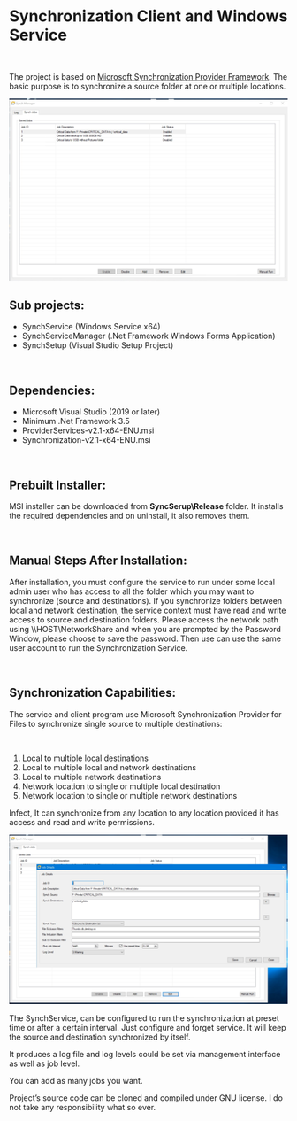 <p><h1>Synchronization Client and Windows Service</h1></p>
<p>&nbsp;</p>
<p>The project is based on <a href="https://www.microsoft.com/en-us/download/details.aspx?id=23217">Microsoft Synchronization Provider Framework</a>. The basic purpose is to synchronize a source folder at one or multiple locations.</p>

![Sync Manager](https://github.com/KashifMushtaq/FileSync/blob/main/sync1.jpg "Sync Manager")

<p><h2>Sub projects:</h2></p>

* SynchService (Windows Service x64)
* SynchServiceManager (.Net Framework Windows Forms Application)
* SynchSetup (Visual Studio Setup Project)

<p>&nbsp;</p>
<p><h2>Dependencies:</h2></p>

* Microsoft Visual Studio (2019 or later)
* Minimum .Net Framework 3.5
* ProviderServices-v2.1-x64-ENU.msi
* Synchronization-v2.1-x64-ENU.msi

<p>&nbsp;</p>
<p><h2>Prebuilt Installer:</h2></p>
<p>MSI installer can be downloaded from <b>SyncSerup\Release</b> folder. It installs the required dependencies and on uninstall, it also removes them.</p>

<p>&nbsp;</p>
<p><h2>Manual Steps After Installation:</h2></p>
<p>After installation, you must configure the service to run under some local admin user who has access to all the folder which you may want to synchronize (source and destinations). If you synchronize folders between local and network destination, the service context must have read and write access to source and destination folders. Please access the network path using \\HOST\NetworkShare and when you are prompted by the Password Window, please choose to save the password. Then use can use the same user account to run the Synchronization Service.</p>

<p>&nbsp;</p>
<p><h2>Synchronization Capabilities:</h2></p>
<p>The service and client program use Microsoft Synchronization Provider for Files to synchronize single source to multiple destinations:</p>
<p>&nbsp;</p>

1.	Local to multiple local destinations
2.	Local to multiple local and network destinations
3.	Local to multiple network destinations
4.	Network location to single or multiple local destination
5.	Network location to single or multiple network destinations

<p>Infect, It can synchronize from any location to any location provided it has access and read and write permissions.</p>

![Sync Manager Details](https://github.com/KashifMushtaq/FileSync/blob/main/sync2.jpg "Sync Manager Details")

<p>The SynchService, can be configured to run the synchronization at preset time or after a certain interval. Just configure and forget service. It will keep the source and destination synchronized by itself.</p>

<p>It produces a log file and log levels could be set via management interface as well as job level.</p>
<p>You can add as many jobs you want.</p>
<p>Project’s source code can be cloned and compiled under GNU license. I do not take any responsibility what so ever.</p>

